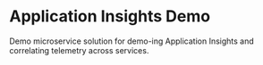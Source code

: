 # Application Insights Demo

Demo microservice solution for demo-ing Application Insights and correlating telemetry across services.
